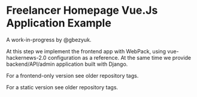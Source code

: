 # Freelancer Homepage Vue.Js Application Example

A work-in-progress by @gbezyuk.

At this step we implement the frontend app with WebPack, using vue-hackernews-2.0 configuration as a reference.
At the same time we provide backend/API/admin application built with Django. 

For a frontend-only version see older repository tags.

For a static version see older repository tags.
